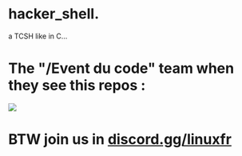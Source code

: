 # hacker_shell.
a TCSH like in C...

# The "/Event du code" team when they see this repos :
<img src="https://media.discordapp.net/attachments/1117948073172279296/1118588911338393672/convention_linux.jpg?width=1025&height=674"/>

# BTW join us in <a href="https://discord.gg/linuxfr">discord.gg/linuxfr</a>
